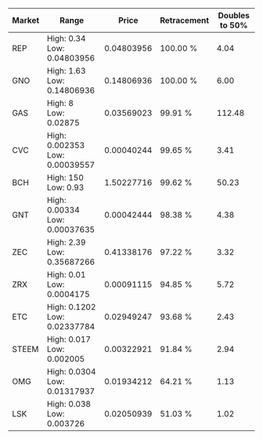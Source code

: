 | Market | Range | Price| Retracement | Doubles to 50% |
| --- | --- | --- | --- | --- |
| REP | High: 0.34<br />Low: 0.04803956 | 0.04803956 | 100.00 % | 4.04 |
| GNO | High: 1.63<br />Low: 0.14806936 | 0.14806936 | 100.00 % | 6.00 |
| GAS | High: 8<br />Low: 0.02875 | 0.03569023 | 99.91 % | 112.48 |
| CVC | High: 0.002353<br />Low: 0.00039557 | 0.00040244 | 99.65 % | 3.41 |
| BCH | High: 150<br />Low: 0.93 | 1.50227716 | 99.62 % | 50.23 |
| GNT | High: 0.00334<br />Low: 0.00037635 | 0.00042444 | 98.38 % | 4.38 |
| ZEC | High: 2.39<br />Low: 0.35687266 | 0.41338176 | 97.22 % | 3.32 |
| ZRX | High: 0.01<br />Low: 0.0004175 | 0.00091115 | 94.85 % | 5.72 |
| ETC | High: 0.1202<br />Low: 0.02337784 | 0.02949247 | 93.68 % | 2.43 |
| STEEM | High: 0.017<br />Low: 0.002005 | 0.00322921 | 91.84 % | 2.94 |
| OMG | High: 0.0304<br />Low: 0.01317937 | 0.01934212 | 64.21 % | 1.13 |
| LSK | High: 0.038<br />Low: 0.003726 | 0.02050939 | 51.03 % | 1.02 |
